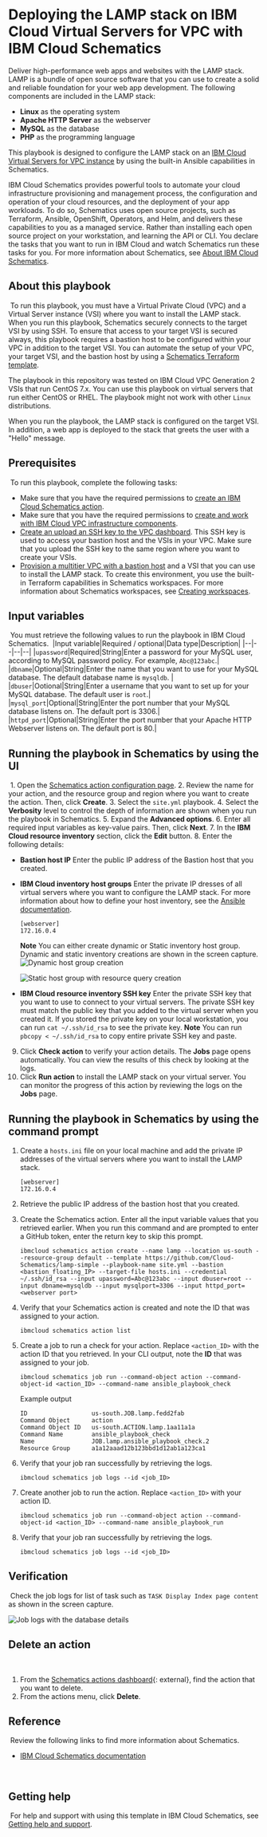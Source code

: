 # Deploying the LAMP stack on IBM Cloud Virtual Servers for VPC with IBM Cloud Schematics

Deliver high-performance web apps and websites with the LAMP stack. LAMP is a bundle of open source software that you can use to create a solid and reliable foundation for your web app development. The following components are included in the LAMP stack:

* **Linux** as the operating system
* **Apache HTTP Server** as the webserver
* **MySQL** as the database
* **PHP** as the programming language

This playbook is designed to configure the LAMP stack on an [IBM Cloud Virtual Servers for VPC instance](https://cloud.ibm.com/docs/vpc?topic=vpc-about-advanced-virtual-servers) by using the built-in Ansible capabilities in Schematics.

​IBM Cloud Schematics provides powerful tools to automate your cloud infrastructure provisioning and management process, the configuration and operation of your cloud resources, and the deployment of your app workloads. To do so, Schematics uses open source projects, such as Terraform, Ansible, OpenShift, Operators, and Helm, and delivers these capabilities to you as a managed service. Rather than installing each open source project on your workstation, and learning the API or CLI. You declare the tasks that you want to run in IBM Cloud and watch Schematics run these tasks for you. For more information about Schematics, see [About IBM Cloud Schematics](https://cloud.ibm.com/docs/schematics?topic=schematics-about-schematics).
​
## About this playbook
​
To run this playbook, you must have a Virtual Private Cloud (VPC) and a Virtual Server instance (VSI) where you want to install the LAMP stack. When you run this playbook, Schematics securely connects to the target VSI by using SSH. To ensure that access to your target VSI is secured always, this playbook requires a bastion host to be configured within your VPC in addition to the target VSI. You can automate the setup of your VPC, your target VSI, and the bastion host by using a [Schematics Terraform template](https://github.com/Cloud-Schematics/multitier-bastion-vpc-lamp).

The playbook in this repository was tested on IBM Cloud VPC Generation 2 VSIs that run CentOS 7.x. You can use this playbook on virtual servers that run either CentOS or RHEL. The playbook might not work with other `Linux` distributions.

When you run the playbook, the LAMP stack is configured on the target VSI. In addition, a web app is deployed to the stack that greets the user with a "Hello" message.

## Prerequisites
​
To run this playbook, complete the following tasks:
* Make sure that you have the required permissions to [create an IBM Cloud Schematics action](https://cloud.ibm.com/docs/schematics?topic=schematics-access).
* Make sure that you have the required permissions to [create and work with IBM Cloud VPC infrastructure components](https://cloud.ibm.com/docs/vpc?topic=vpc-iam-getting-started).
* [Create an upload an SSH key to the VPC dashboard](https://cloud.ibm.com/docs/vpc?topic=vpc-ssh-keys). This SSH key is used to access your bastion host and the VSIs in your VPC. Make sure that you upload the SSH key to the same region where you want to create your VSIs.
* [Provision a multitier VPC with a bastion host](https://github.com/Cloud-Schematics/multitier-bastion-vpc-lamp) and a VSI that you can use to install the LAMP stack. To create this environment, you use the built-in Terraform capabilities in Schematics workspaces. For more information about Schematics workspaces, see [Creating workspaces](https://cloud.ibm.com/docs/schematics?topic=schematics-workspace-setup#create-workspace).
​
## Input variables
​
You must retrieve the following values to run the playbook in IBM Cloud Schematics.
​
|Input variable|Required / optional|Data type|Description|
|--|--|--|--|
|`upassword`|Required|String|Enter a password for your MySQL user, according to MySQL password policy. For example, `Abc@123abc`.|
|`dbname`|Optional|String|Enter the name that you want to use for your MySQL database. The default database name is `mysqldb`. |
|`dbuser`|Ootional|String|Enter a username that you want to set up for your MySQL database. The default user is `root`.|
|`mysql_port`|Optional|String|Enter the port number that your MySQL database listens on. The default port is 3306.|
|`httpd_port`|Optional|String|Enter the port number that your Apache HTTP Webserver listens on. The default port is 80.|
​
## Running the playbook in Schematics by using the UI
​
​1. Open the [Schematics action configuration page](https://cloud.ibm.com/schematics/actions/create?name=lamp-simple&url=https://github.com/Cloud-Schematics/ansible-lamp-simple).
2. Review the name for your action, and the resource group and region where you want to create the action. Then, click **Create**.
3. Select the `site.yml` playbook.
4. Select the **Verbosity** level to control the depth of information are shown when you run the playbook in Schematics.
5. Expand the **Advanced options**.
6. Enter all required input variables as key-value pairs. Then, click **Next**.
7. In the **IBM Cloud resource inventory** section, click the **Edit** button.
8. Enter the following details:
   - **Bastion host IP** Enter the public IP address of the Bastion host that you created.
   - **IBM Cloud inventory host groups** Enter the private IP dresses of all virtual servers where you want to configure the LAMP stack. For more information about how to define your host inventory, see the [Ansible documentation](https://docs.ansible.com/ansible/2.9_ja/plugins/inventory/ini.html).

     ```
     [webserver]
     172.16.0.4
     ```
     **Note**
     You can either create dynamic or Static inventory host group. Dynamic and static inventory creations are shown in the screen capture.
     ![Dynamic host group creation](/images/dyn_invgrp.png)

     ![Static host group with resource query creation](/images/static_inv.png)

   - **IBM Cloud resource inventory SSH key** Enter the private SSH key that you want to use to connect to your virtual servers. The private SSH key must match the public key that you added to the virtual server when you created it. If you stored the private key on your local workstation, you can run `cat ~/.ssh/id_rsa` to see the private key. **Note** You can run  `pbcopy < ~/.ssh/id_rsa` to copy entire private SSH key and paste.

9. Click **Check action** to verify your action details. The **Jobs** page opens automatically. You can view the results of this check by looking at the logs.
10. Click **Run action** to install the LAMP stack on your virtual server. You can monitor the progress of this action by reviewing the logs on the **Jobs** page.
​
## Running the playbook in Schematics by using the command prompt

1. Create a `hosts.ini` file on your local machine and add the private IP addresses of the virtual servers where you want to install the LAMP stack.

   ```
   [webserver]
   172.16.0.4
   ```

2. Retrieve the public IP address of the bastion host that you created.
3. Create the Schematics action. Enter all the input variable values that you retrieved earlier. When you run this command and are prompted to enter a GitHub token, enter the return key to skip this prompt.
   ```
   ibmcloud schematics action create --name lamp --location us-south --resource-group default --template https://github.com/Cloud-Schematics/lamp-simple --playbook-name site.yml --bastion <bastion_floating_IP> --target-file hosts.ini --credential ~/.ssh/id_rsa --input upassword=Abc@123abc --input dbuser=root --input dbname=mysqldb --input mysqlport=3306 --input httpd_port=<webserver port>
   ```

4. Verify that your Schematics action is created and note the ID that was assigned to your action.
   ```
   ibmcloud schematics action list
   ```

5. Create a job to run a check for your action. Replace `<action_ID>` with the action ID that you retrieved. In your CLI output, note the **ID** that was assigned to your job.
   ```
   ibmcloud schematics job run --command-object action --command-object-id <action_ID> --command-name ansible_playbook_check
   ```

   Example output
   ```
   ID                  us-south.JOB.lamp.fedd2fab
   Command Object      action
   Command Object ID   us-south.ACTION.lamp.1aa11a1a
   Command Name        ansible_playbook_check
   Name                JOB.lamp.ansible_playbook_check.2
   Resource Group      a1a12aaad12b123bbd1d12ab1a123ca1
   ```

4. Verify that your job ran successfully by retrieving the logs.
   ```
   ibmcloud schematics job logs --id <job_ID>
   ```

5. Create another job to run the action. Replace `<action_ID>` with your action ID.
   ```
   ibmcloud schematics job run --command-object action --command-object-id <action_ID> --command-name ansible_playbook_run
   ```

6. Verify that your job ran successfully by retrieving the logs.
   ```
   ibmcloud schematics job logs --id <job_ID>
   ```

## Verification
​
Check the job logs for list of task such as `TASK Display Index page content` as shown in the screen capture.

![Job logs with the database details](/images/lamp_output.png)

## Delete an action
​
1. From the [Schematics actions dashboard](https://cloud.ibm.com/schematics/actions){: external}, find the action that you want to delete.
2. From the actions menu, click **Delete**.
​

## Reference
​
Review the following links to find more information about Schematics.
​
- [IBM Cloud Schematics documentation](https://cloud.ibm.com/docs/schematics)

​
## Getting help
​
For help and support with using this template in IBM Cloud Schematics, see [Getting help and support](https://cloud.ibm.com/docs/schematics?topic=schematics-schematics-help).
